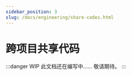 ```yaml
---
sidebar_position: 3
slug: /docs/engineering/share-codes.html
---
```


# 跨项目共享代码

:::danger WIP
此文档还在编写中…… 敬请期待。
:::